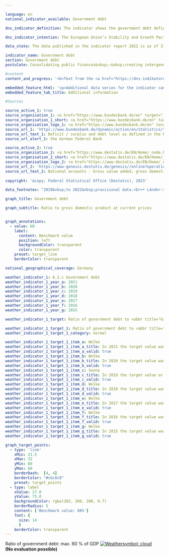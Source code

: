 ```yaml
---

language: en        
national_indicator_available: Government debt        

dns_indicator_definition: The indicator shows the government debt defined in the Maastricht Treaty as a percentage of gross domestic product (<abbr title="Gross domestic product" tabindex="0">GDP</abbr>) at current prices. The indicator therefore serves as a measure of government debt.        

dns_indicator_intention: The European Union’s Stability and Growth Pact specifies a reference value of 60&nbsp;% as the maximum debt-to-<abbr title="Gross domestic product" tabindex="0">GDP</abbr> ratio. This also is the upper limit of the national target value of the indicator which is relevant for this report.        

data_state: The data published in the indicator report 2022 is as of 31 October 2022. The data shown on this platform is updated regularly, so that more current data may be available online than published in the <a href="https://dns-indikatoren.de/en/publications_reports/">indicator report 2022</a>.        

indicator_name: Government debt        
section: Government debt        
postulate: Consolidating public finances&nbsp;–&nbsp;creating intergenerational equity        

#content         
content_and_progress: '<b>Text from the <a href="https://dns-indikatoren.de/en/publications_reports/">Indicator Report 2022&nbsp;</a></b><br><br>The government debt is determined by the Bundesbank twice annually pursuant to the requirements of the Maastricht Treaty and based on calculations by the Federal Statistical Office. The <abbr title="Gross domestic product" tabindex="0">GDP</abbr> at current prices is determined by the Federal Statistical Office as part of the national accounts system.<br><br>The debt-to-<abbr title="Gross domestic product" tabindex="0">GDP</abbr> ratio is influenced by the state of the public budgets and by economic development in general. According to the formula&nbsp;–&nbsp;assuming stable debt&nbsp;–&nbsp;the debt ratio falls faster the stronger <abbr title="Gross domestic product" tabindex="0">GDP</abbr> growth. On the other hand, the debt-to-<abbr title="Gross domestic product" tabindex="0">GDP</abbr> ratio can increase, if the <abbr title="Gross domestic product" tabindex="0">GDP</abbr> shows a stronger decline than the absolute debt in the same period of time. Furthermore, the indicator excludes implicit government debt, which refers to the government’s future payment obligations that are pledged but not yet due.<br><br>Between 2003&nbsp;and 2018, Germany’s debt-to-<abbr title="Gross domestic product" tabindex="0">GDP</abbr> ratio was above the prescribed <abbr title="European Union" tabindex="0">EU</abbr>-wide reference level. Following budgetary consolidation measures, the ratio fell from 67.5&nbsp;% in 2005&nbsp;to 64.2&nbsp;% in 2007, but then it rose again to peak at 82.0&nbsp;% in 2010. This increase must be seen in the context of the financial and economic crisis. Since 2012, Germany’s public debt-to-<abbr title="Gross domestic product" tabindex="0">GDP</abbr> ratio steadily decreased to a value of 58.9&nbsp;% in 2019&nbsp;and, thus, dropped below the reference level of 60&nbsp;% determined by the Maastricht Treaty for the first time. Due to the <abbr title="Coronavirus SARS-CoV-2" tabindex="0">COVID-19</abbr>&nbsp;pandemic, the debt-to-<abbr title="Gross domestic product" tabindex="0">GDP</abbr> ratio increased significantly and reached 68.0&nbsp;% in 2020&nbsp;and 68.6&nbsp;% in 2021.<br><br>In 2021, the debt-to-<abbr title="Gross domestic product" tabindex="0">GDP</abbr> ratio of 13&nbsp;<abbr title="European Union" tabindex="0">EU</abbr>-states fell below the reference value of 60&nbsp;%. The <abbr title="European Union" tabindex="0">EU</abbr>-average was 87.9&nbsp;% in the respective year. The highest debt-to-<abbr title="Gross domestic product" tabindex="0">GDP</abbr> ratio were measured for Greece (194.5&nbsp;%) and Italy (150.3&nbsp;%); the lowest for Estonia (17.6&nbsp;%).<br><br>Consolidated debt of the state steadily increased since 1991, however, it reduced in 2013&nbsp;for the first time and constantly decreased from 2015&nbsp;on. In 2019, the consolidated debt of the overall public budget was 2,047&nbsp;billion euros. In consequence of the <abbr title="Coronavirus SARS-CoV-2" tabindex="0">COVID-19</abbr>&nbsp;pandemic, the consolidated debt increased to 2,472&nbsp;billion euros in 2021&nbsp;and, thus, reached its peak since 1991. Germany’s debt per capita increased in 2021&nbsp;to 29,708&nbsp;euros; in 1991, the value was at 7,730&nbsp;euros.<br><br>Non-consolidated debt amounted to 2,486&nbsp;billion euros in 2021. Of the total amount of government debt in the respective year, about 67.0&nbsp;% was federal debt, while some 26.7&nbsp;% was owed by the Länder and 6.3&nbsp;% by local government. The debt of the social insurance amounted to 392&nbsp;million euros (0.0&nbsp;%).<br><br>In the national balance of assets, the government debt is balanced by its assets&nbsp;–&nbsp;both tangible and financial. According to the national wealth accounts compiled by the Federal Statistical Office, fixed assets were valued (after amortisation) at 1,509&nbsp;billion euros in 2020. The biggest asset owned by the government is its buildings and structures (roads, schools, public buildings) at a value of 1,284&nbsp;billion euros, accounting for more than a third of the total assets of the state (34.4&nbsp;%). The financial assets were valued at 1,555&nbsp;billion euros (2020). Among them, securities represent the most highly valued asset (52.0&nbsp;%).'        

embedded_feature_html: '<p>Additional data series for the indicator can be found <a href="https://dns-indikatoren.de/public/AddInfos/en/8_2_c.pdf" target="_blank" >here</a>.</p><br><small>Note: You can display the PDF document directly in your browser or download the PDF document and open it with a PDF reader of your choice. We will be happy to advise you.</small>'
embedded_feature_tab_title: Additional information        

#Sources        

source_active_1: true
source_organisation_1: <a href="https://www.bundesbank.de/en" target="_blank" onclick="return confirm_alert('the German Federal Bank', 'En')">German Federal Bank</a>
source_organisation_1_short: <a href="https://www.bundesbank.de/en" target="_blank" onclick="return confirm_alert('the German Federal Bank', 'En')">German Federal Bank</a>
source_organisation_logo_1: <a href="https://www.bundesbank.de/en" target="_blank" onclick="return confirm_alert('the German Federal Bank', 'En')"><img src="https://dns-indikatoren.de/public/OrgImgEn/bundesbank.png" alt="German Federal Bank" title=" Click here to visit the homepage of the organizationGerman Federal Bank" style="height:60px; width:148px; border:transparent"/></a>
source_url_1: 'https://www.bundesbank.de/dynamic/action/en/statistics/time-series-databases/time-series-databases/743796/743796?treeAnchor=FINANZEN&statisticType=BBK_ITS'
source_url_text_1: Deficit / surplus and debt level as defined in the Maastricht Treaty/Germany/Debt level/Debt by category/instrument
source_url_alert_1: the German Federal Bank

source_active_2: true
source_organisation_2: <a href="https://www.destatis.de/EN/Home/_node.html" target="_blank">Federal Statistical Office</a>
source_organisation_2_short: <a href="https://www.destatis.de/EN/Home/_node.html" target="_blank">Federal Statistical Office</a>
source_organisation_logo_2: <a href="https://www.destatis.de/EN/Home/_node.html" target="_blank"><img src="https://dns-indikatoren.de/public/OrgImgEn/destatis.png" alt="Federal Statistical Office" title=" Click here to visit the homepage of the organizationFederal Statistical Office" style="height:60px; width:148px; border:transparent"/></a>
source_url_2: 'https://www-genesis.destatis.de/genesis//online?operation=table&code=81000-0001&bypass=true&levelindex=1&levelid=1660802268437&language=en'
source_url_text_2: National accounts - Gross value added, gross domestic product&nbsp;–&nbsp;GENESIS online 81000-0001
        
copyright: '&copy; Federal Statistical Office (Destatis), 2023'        

data_footnotes: "2019&nbsp;to 2022&nbsp;provisional data.<br>• Länder:<br> - Partially revised data.<br> - 2011&nbsp;to 2022&nbsp;provisional data."        

graph_title: Government debt        

graph_subtitle: Ratio to gross domestic product at current prices        


graph_annotations:
  - value: 60
    label:
      content: Benchmark value
      position: left
      backgroundColor: transparent
      color: transparent
    preset: target_line
    borderColor: transparent                

national_geographical_coverage: Germany        

weather_indicator_1: 8.2.c Government debt
weather_indicator_1_year_a: 2021
weather_indicator_1_year_b: 2020
weather_indicator_1_year_c: 2019
weather_indicator_1_year_d: 2018
weather_indicator_1_year_e: 2017
weather_indicator_1_year_f: 2016
weather_indicator_1_year_g: 2015

weather_indicator_1_target: Ratio of government debt to <abbr title="Gross domestic product" tabindex="0">GDP</abbr> must not exceed  60&nbsp;%, to be maintained until 2030

weather_indicator_1_target_1: Ratio of government debt to <abbr title="Gross domestic product" tabindex="0">GDP</abbr> must not exceed  60&nbsp;%, to be maintained until 2030
weather_indicator_1_target_1_category: normal

weather_indicator_1_target_1_item_a: Wolke
weather_indicator_1_target_1_item_a_title: In 2021 the target value was not reached, but the average development pointed in the desired direction.
weather_indicator_1_target_1_item_a_valid: true
weather_indicator_1_target_1_item_b: Wolke
weather_indicator_1_target_1_item_b_title: In 2020 the target value was not reached, but the average development pointed in the desired direction.
weather_indicator_1_target_1_item_b_valid: true
weather_indicator_1_target_1_item_c: Sonne
weather_indicator_1_target_1_item_c_title: In 2019 the target value or a better value was achieved and the average change did not point in the direction of deterioration.
weather_indicator_1_target_1_item_c_valid: true
weather_indicator_1_target_1_item_d: Wolke
weather_indicator_1_target_1_item_d_title: In 2018 the target value was not reached, but the average development pointed in the desired direction.
weather_indicator_1_target_1_item_d_valid: true
weather_indicator_1_target_1_item_e: Wolke
weather_indicator_1_target_1_item_e_title: In 2017 the target value was not reached, but the average development pointed in the desired direction.
weather_indicator_1_target_1_item_e_valid: true
weather_indicator_1_target_1_item_f: Wolke
weather_indicator_1_target_1_item_f_title: In 2016 the target value was not reached, but the average development pointed in the desired direction.
weather_indicator_1_target_1_item_f_valid: true
weather_indicator_1_target_1_item_g: Wolke
weather_indicator_1_target_1_item_g_title: In 2015 the target value was not reached, but the average development pointed in the desired direction.
weather_indicator_1_target_1_item_g_valid: true        

graph_target_points:
  - type: 'line'
    xMin: 21.5
    xMax: 32
    yMin: 60
    yMax: 60
    borderDash:  [4, 4]
    borderColor: "#cbc8c8"
    preset: target_points
  - type: label
    xValue: 27.0
    yValue: 73.0
    backgroundColor: rgba(203, 200, 200, 0.7)
    borderRadius: 5
    content: ['Benchmark value: 60%']
    font: {
      size: 14
      }
    borderColor: transparent        
---
```



<div>
  <div class="my-header">
    <label class="default">Ratio of government debt: max. 60&nbsp;% of GDP
      <a href="https://dns-indikatoren.de/en/status"><img src="https://sdg-indikatoren.de/public/Wettersymbole/Wolke.png" title="In 2021 the target value was not reached, but the average development pointed in the desired direction." alt="Weathersymbol: cloud"/>
      </a>
    </label>
  </div>
</div>
<div class="my-header-note">
  <label class="default"><b>(No evaluation possible)
  </b></label>
</div>